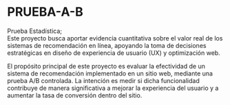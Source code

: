 # PRUEBA-A-B
Prueba Estadística;</br>
Este proyecto busca aportar evidencia cuantitativa sobre el valor real de los sistemas de recomendación en línea, apoyando la toma de decisiones estratégicas en diseño de experiencia de usuario (UX) y optimización web.

El propósito principal de este proyecto es evaluar la efectividad de un sistema de recomendación implementado en un sitio web, mediante una prueba A/B controlada. La intención es medir si dicha funcionalidad contribuye de manera significativa a mejorar la experiencia del usuario y a aumentar la tasa de conversión dentro del sitio.
